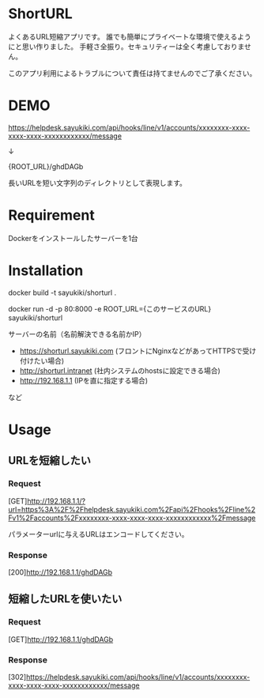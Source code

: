 # ShortURL

よくあるURL短縮アプリです。
誰でも簡単にプライベートな環境で使えるようにと思い作りました。
手軽さ全振り。セキュリティーは全く考慮しておりません。

このアプリ利用によるトラブルについて責任は持てませんのでご了承ください。

# DEMO

https://helpdesk.sayukiki.com/api/hooks/line/v1/accounts/xxxxxxxx-xxxx-xxxx-xxxx-xxxxxxxxxxxx/message

↓

{ROOT_URL}/ghdDAGb

長いURLを短い文字列のディレクトリとして表現します。

# Requirement

Dockerをインストールしたサーバーを1台

# Installation

docker build -t sayukiki/shorturl .

docker run -d -p 80:8000 -e ROOT_URL={このサービスのURL} sayukiki/shorturl

サーバーの名前（名前解決できる名前かIP）

- https://shorturl.sayukiki.com  (フロントにNginxなどがあってHTTPSで受け付けたい場合)
- http://shorturl.intranet  (社内システムのhostsに設定できる場合)
- http://192.168.1.1  (IPを直に指定する場合)

など

# Usage

## URLを短縮したい

### Request

[GET]http://192.168.1.1/?url=https%3A%2F%2Fhelpdesk.sayukiki.com%2Fapi%2Fhooks%2Fline%2Fv1%2Faccounts%2Fxxxxxxxx-xxxx-xxxx-xxxx-xxxxxxxxxxxx%2Fmessage

パラメーターurlに与えるURLはエンコードしてください。

### Response

[200]http://192.168.1.1/ghdDAGb

## 短縮したURLを使いたい

### Request

[GET]http://192.168.1.1/ghdDAGb

### Response

[302]https://helpdesk.sayukiki.com/api/hooks/line/v1/accounts/xxxxxxxx-xxxx-xxxx-xxxx-xxxxxxxxxxxx/message
